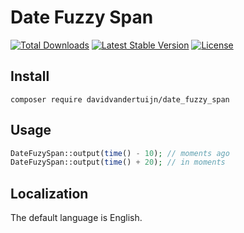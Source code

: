 # Date Fuzzy Span

<a href="https://packagist.org/packages/davidvandertuijn/date_fuzzy_span"><img src="https://poser.pugx.org/davidvandertuijn/date_fuzzy_span/d/total.svg" alt="Total Downloads"></a>
<a href="https://packagist.org/packages/davidvandertuijn/date_fuzzy_span"><img src="https://poser.pugx.org/davidvandertuijn/date_fuzzy_span/v/stable.svg" alt="Latest Stable Version"></a>
<a href="https://packagist.org/packages/davidvandertuijn/date_fuzzy_span"><img src="https://poser.pugx.org/davidvandertuijn/date_fuzzy_span/license.svg" alt="License"></a>

## Install

```
composer require davidvandertuijn/date_fuzzy_span
```

## Usage

```php
DateFuzySpan::output(time() - 10); // moments ago
DateFuzySpan::output(time() + 20); // in moments
```

## Localization

The default language is English.
